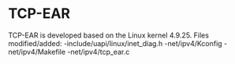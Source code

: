 # TCP-EAR

TCP-EAR is developed based on the Linux kernel 4.9.25. Files modified/added:
-include/uapi/linux/inet_diag.h
-net/ipv4/Kconfig
-net/ipv4/Makefile
-net/ipv4/tcp_ear.c

